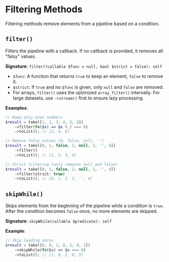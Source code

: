 # Filtering Methods

Filtering methods remove elements from a pipeline based on a condition.

## `filter()`

Filters the pipeline with a callback. If no callback is provided, it removes all "falsy" values.

**Signature**: `filter(?callable $func = null, bool $strict = false): self`

-   `$func`: A function that returns `true` to keep an element, `false` to remove it.
-   `$strict`: If `true` and no `$func` is given, only `null` and `false` are removed.
-   For arrays, `filter()` uses the optimized `array_filter()` internally. For large datasets, use `->stream()` first to ensure lazy processing.

**Examples**:

```php
// Keep only even numbers
$result = take([1, 2, 3, 4, 5, 6])
    ->filter(fn($x) => $x % 2 === 0)
    ->toList(); // [2, 4, 6]

// Remove falsy values (0, false, null, '')
$result = take([0, 1, false, 2, null, 3, '', 4])
    ->filter()
    ->toList(); // [1, 2, 3, 4]

// Strict filtering (only removes null and false)
$result = take([0, 1, false, 2, null, 3, '', 4])
    ->filter(strict: true)
    ->toList(); // [0, 1, 2, 3, '', 4]
```

## `skipWhile()`

Skips elements from the beginning of the pipeline while a condition is `true`. After the condition becomes `false` once, no more elements are skipped.

**Signature**: `skipWhile(callable $predicate): self`

**Example**:

```php
// Skip leading zeros
$result = take([0, 0, 1, 0, 2, 0, 3])
    ->skipWhile(fn($x) => $x === 0)
    ->toList(); // [1, 0, 2, 0, 3]
```